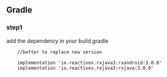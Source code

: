 ## Gradle


### step1
add the dependency in your build.gradle



```
    //better to replace new version

    implementation 'io.reactivex.rxjava3:rxandroid:3.0.0'
    implementation 'io.reactivex.rxjava3:rxjava:3.0.0'


```
